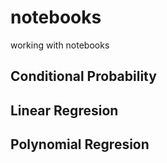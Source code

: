 # notebooks

working with notebooks

## Conditional Probability

## Linear Regresion

## Polynomial Regresion
